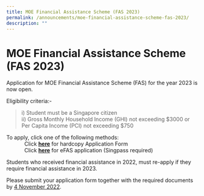 ```yaml
---
title: MOE Financial Assistance Scheme (FAS 2023)
permalink: /announcements/moe-financial-assistance-scheme-fas-2023/
description: ""
---
```

# MOE Financial Assistance Scheme (FAS 2023)

Application for MOE Financial Assistance Scheme (FAS) for the year 2023 is now open.

Eligibility criteria:-  

> i) Student must be a Singapore citizen  
> ii) Gross Monthly Household Income (GHI) not exceeding $3000 or Per Capita Income (PCI) not exceeding $750

To apply, click one of the following methods:  
            Click <a href="/files/2023%20MOE%20FAS%20Application%20Form.pdf" target="_blank"><b>here</b></a> for hardcopy Application Form  
            Click <a href="https://go.gov.sg/moe-efas" target="_blank"><b>here</b></a> for eFAS application (Singpass required)  
  

Students who received financial assistance in 2022, must re-apply if they require financial assistance in 2023.

  

Please submit your application form together with the required documents by <u>4 November 2022</u>.